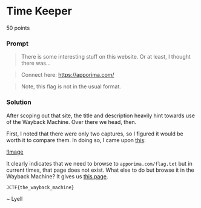 # Time Keeper

50 points

### Prompt

> There is some interesting stuff on this website. Or at least, I thought there was...

> Connect here:
https://apporima.com/

> Note, this flag is not in the usual format.

### Solution

After scoping out that site, the title and description heavily hint towards use of the Wayback Machine. Over there we head, then. 

First, I noted that there were only two captures, so I figured it would be worth it to compare them. In doing so, I came upon [this](https://web.archive.org/web/diff/20200509205430/20200418214642/https://apporima.com/):

[!Image](diff.png)

It clearly indicates that we need to browse to `apporima.com/flag.txt` but in current times, that page does not exist. What else to do but browse it in the Wayback Machine? It gives us [this page](https://web.archive.org/web/20200418213402/https://apporima.com/flag.txt).

```
JCTF{the_wayback_machine}
```

~ Lyell


